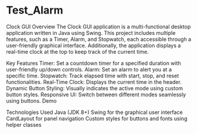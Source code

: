 # Test_Alarm
Clock GUI
 Overview
 The Clock GUI application is a multi-functional desktop application written in Java using Swing. This project includes multiple features, such as a Timer, Alarm, and Stopwatch, each accessible through a user-friendly graphical interface. Additionally, the application displays a real-time clock at the top to keep track of the current time.

Key Features
Timer: Set a countdown timer for a specified duration with user-friendly up/down controls.
Alarm: Set an alarm to alert you at a specific time.
Stopwatch: Track elapsed time with start, stop, and reset functionalities.
Real-Time Clock: Displays the current time in the header.
Dynamic Button Styling: Visually indicates the active mode using custom button styles.
Responsive UI: Switch between different modes seamlessly using buttons.
Demo

Technologies Used
Java (JDK 8+)
Swing for the graphical user interface
CardLayout for panel navigation
Custom styles for buttons and fonts using helper classes
